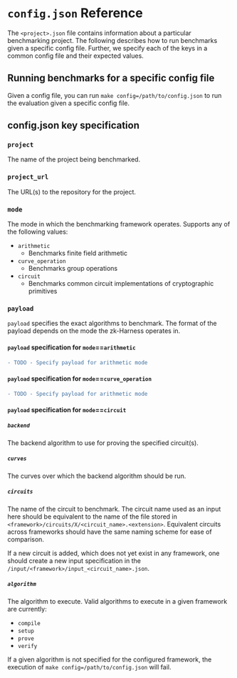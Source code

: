 # ``config.json`` Reference

The ``<project>.json`` file contains information about a particular benchmarking project. The following describes how to run benchmarks given a specific config file. Further, we specify each of the keys in a common config file and their expected values.

## Running benchmarks for a specific config file

Given a config file, you can run ``make config=/path/to/config.json`` to run the evaluation given a specific config file.

## config.json key specification

### ``project``

The name of the project being benchmarked.

### ``project_url``

The URL(s) to the repository for the project.

### ``mode``

The mode in which the benchmarking framework operates. Supports any of the following values:

- ``arithmetic``
  - Benchmarks finite field arithmetic
- ``curve_operation``
  - Benchmarks group operations
- ``circuit``
  - Benchmarks common circuit implementations of cryptographic primitives

### ``payload``

``payload`` specifies the exact algorithms to benchmark. The format of the payload depends on the mode the zk-Harness operates in.

#### ``payload`` specification for ``mode``==``arithmetic``

```diff
- TODO - Specify payload for arithmetic mode
```

#### ``payload`` specification for ``mode``==``curve_operation``

```diff
- TODO - Specify payload for arithmetic mode
```

#### ``payload`` specification for ``mode``==``circuit``

##### ``backend``

The backend algorithm to use for proving the specified circuit(s).

##### ``curves``

The curves over which the backend algorithm should be run.

##### ``circuits``

The name of the circuit to benchmark. The circuit name used as an input here should be equivalent to the name of the file stored in ``<framework>/circuits/X/<circuit_name>.<extension>``.
Equivalent circuits across frameworks should have the same naming scheme for ease of comparison.

If a new circuit is added, which does not yet exist in any framework, one should create a new input specification in the ``/input/<framework>/input_<circuit_name>.json``.

##### ``algorithm``

The algorithm to execute.
Valid algorithms to execute in a given framework are currently:

- ``compile``
- ``setup``
- ``prove``
- ``verify``

If a given algorithm is not specified for the configured framework, the execution of ``make config=/path/to/config.json`` will fail.
